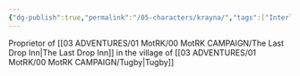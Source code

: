 ```yaml
---
{"dg-publish":true,"permalink":"/05-characters/krayna/","tags":["Interlopers","MotRK"]}
---
```



Proprietor of [[03 ADVENTURES/01 MotRK/00 MotRK  CAMPAIGN/The Last Drop Inn\|The Last Drop Inn]] in the village of [[03 ADVENTURES/01 MotRK/00 MotRK  CAMPAIGN/Tugby\|Tugby]] 